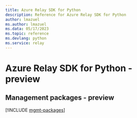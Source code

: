 ```yaml
---
title: Azure Relay SDK for Python
description: Reference for Azure Relay SDK for Python
author: lmazuel
ms.author: lmazuel
ms.data: 05/17/2023
ms.topic: reference
ms.devlang: python
ms.service: relay
---
```

# Azure Relay SDK for Python - preview

## Management packages - preview
[!INCLUDE [mgmt-packages](relay-mgmt-index.md)]
